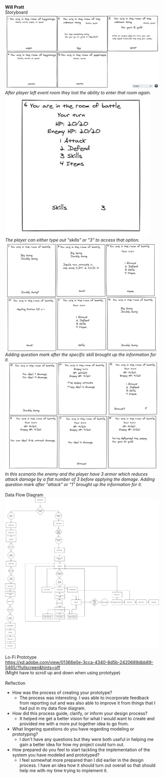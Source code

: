 **Will Pratt**
\
Storyboard
\
![Pics 1-5](/Deliverables/Storyboard%201-5.JPG)
*After player left event room they lost the ability to enter that room again.*
\
![Pics 6](/Deliverables/Storyboard%206.JPG)
\
*The player can either type out "skills" or "3" to access that option.*
![Pics 7-12](/Deliverables/Storyboard%207-12.JPG)
\
*Adding question mark after the specific skill brought up the information for it.*
![Pics 13-18](/Deliverables/Storyboard%2013-18.JPG)
\
*In this scenario the enemy and the player have 3 armor which reduces attack damage by a flat number of 3 before applying the damage.*
*Adding question mark after "attack" or "1" brought up the information for it.*
\
\
Data Flow Diagram
\
![Data Flow Diagram](/Deliverables/Data%20Flow%20Diagram.png)
\
\
Lo-Fi Prototype
\
https://xd.adobe.com/view/01366e0e-3cca-4340-8d5b-2420689dbb89-5465/?fullscreen&hints=off
\
(Might have to scroll up and down when using prototype)
\
\
Reflection
* How was the process of creating your prototype?
  *  The process was interesting. I was able to incorporate feedback from reporting out and was also able to improve it from things that I had put in my data flow diagram.
* How did this process guide, clarify, or inform your design process?
  * It helped me get a better vision for what I would want to create and provided me with a more put together idea to go from.
* What lingering questions do you have regarding modeling or prototyping?
  * I don't have any questions but they were both useful in helping me gain a better idea for how my project could turn out.
* How prepared do you feel to start tackling the implementation of the system you have modeled and prototyped?
  * I feel somewhat more prepared than I did earlier in the design process. I have an idea how it should turn out overall so that should help me with my time trying to implement     it.
